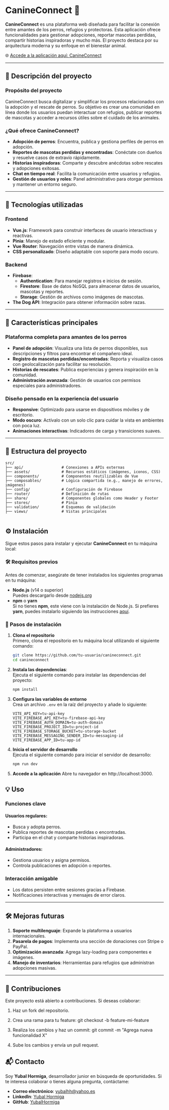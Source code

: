 # CanineConnect 🐶

**CanineConnect** es una plataforma web diseñada para facilitar la conexión entre amantes de los perros, refugios y protectoras. Esta aplicación ofrece funcionalidades para gestionar adopciones, reportar mascotas perdidas, compartir historias inspiradoras y mucho más. El proyecto destaca por su arquitectura moderna y su enfoque en el bienestar animal.

🌐 [Accede a la aplicación aquí: CanineConnect](https://canine-connect.netlify.app/)


---

## 📝 Descripción del proyecto

### **Propósito del proyecto**
CanineConnect busca digitalizar y simplificar los procesos relacionados con la adopción y el rescate de perros. Su objetivo es crear una comunidad en línea donde los usuarios puedan interactuar con refugios, publicar reportes de mascotas y acceder a recursos útiles sobre el cuidado de los animales.

### **¿Qué ofrece CanineConnect?**
- **Adopción de perros**: Encuentra, publica y gestiona perfiles de perros en adopción.
- **Reportes de mascotas perdidas y encontradas**: Conéctate con dueños y resuelve casos de extravío rápidamente.
- **Historias inspiradoras**: Comparte y descubre anécdotas sobre rescates y adopciones exitosas.
- **Chat en tiempo real**: Facilita la comunicación entre usuarios y refugios.
- **Gestión de usuarios y roles**: Panel administrativo para otorgar permisos y mantener un entorno seguro.

---

## 🚀 Tecnologías utilizadas

### **Frontend**
- **Vue.js**: Framework para construir interfaces de usuario interactivas y reactivas.
- **Pinia**: Manejo de estado eficiente y modular.
- **Vue Router**: Navegación entre vistas de manera dinámica.
- **CSS personalizado**: Diseño adaptable con soporte para modo oscuro.

### **Backend**
- **Firebase**: 
  - **Authentication**: Para manejar registros e inicios de sesión.
  - **Firestore**: Base de datos NoSQL para almacenar datos de usuarios, mascotas y reportes.
  - **Storage**: Gestión de archivos como imágenes de mascotas.
- **The Dog API**: Integración para obtener información sobre razas.

---

## 🌟 Características principales

### **Plataforma completa para amantes de los perros**
- **Panel de adopción**: Visualiza una lista de perros disponibles, sus descripciones y filtros para encontrar el compañero ideal.
- **Registro de mascotas perdidas/encontradas**: Reporta y visualiza casos con geolocalización para facilitar su resolución.
- **Historias de rescates**: Publica experiencias y genera inspiración en la comunidad.
- **Administración avanzada**: Gestión de usuarios con permisos especiales para administradores.

### **Diseño pensado en la experiencia del usuario**
- **Responsive**: Optimizado para usarse en dispositivos móviles y de escritorio.
- **Modo oscuro**: Actívalo con un solo clic para cuidar la vista en ambientes con poca luz.
- **Animaciones interactivas**: Indicadores de carga y transiciones suaves.

---

## 📂 Estructura del proyecto

```plaintext
src/
├── api/                 # Conexiones a APIs externas
├── assets/              # Recursos estáticos (imágenes, iconos, CSS)
├── components/          # Componentes reutilizables de Vue
├── composables/         # Lógica compartida (e.g., manejo de errores, imágenes)
├── config/              # Configuración de Firebase
├── router/              # Definición de rutas
├── share/               # Componentes globales como Header y Footer
├── stores/              # Pinia
├── validation/          # Esquemas de validación
├── views/               # Vistas principales


```

## ⚙️ Instalación

Sigue estos pasos para instalar y ejecutar **CanineConnect** en tu máquina local:

### 🛠️ Requisitos previos
Antes de comenzar, asegúrate de tener instalados los siguientes programas en tu máquina:

- **Node.js** (v14 o superior)  
  Puedes descargarlo desde [nodejs.org](https://nodejs.org/)
- **npm** o **yarn**  
  Si no tienes **npm**, este viene con la instalación de Node.js. Si prefieres **yarn**, puedes instalarlo siguiendo las instrucciones [aquí](https://yarnpkg.com/getting-started/install).

### 📝 Pasos de instalación

1. **Clona el repositorio**  
   Primero, clona el repositorio en tu máquina local utilizando el siguiente comando:
   ```bash
   git clone https://github.com/tu-usuario/canineconnect.git
   cd canineconnect
2. **Instala las dependencias**:  
   Ejecuta el siguiente comando para instalar las dependencias del proyecto:
   ```bash
   npm install
3. **Configura las variables de entorno**  
   Crea un archivo `.env` en la raíz del proyecto y añade lo siguiente:
   ```env
   VITE_API_KEY=tu-api-key
   VITE_FIREBASE_API_KEY=tu-firebase-api-key
   VITE_FIREBASE_AUTH_DOMAIN=tu-auth-domain
   VITE_FIREBASE_PROJECT_ID=tu-project-id
   VITE_FIREBASE_STORAGE_BUCKET=tu-storage-bucket
   VITE_FIREBASE_MESSAGING_SENDER_ID=tu-messaging-id
   VITE_FIREBASE_APP_ID=tu-app-id
4. **Inicia el servidor de desarrollo**  
   Ejecuta el siguiente comando para iniciar el servidor de desarrollo:
   ```bash
   npm run dev
5. **Accede a la aplicación**
    Abre tu navegador en http://localhost:3000.

## 💡 Uso

### Funciones clave

#### Usuarios regulares:
- Busca y adopta perros.
- Publica reportes de mascotas perdidas o encontradas.
- Participa en el chat y comparte historias inspiradoras.

#### Administradores:
- Gestiona usuarios y asigna permisos.
- Controla publicaciones en adopción o reportes.

### Interacción amigable
- Los datos persisten entre sesiones gracias a Firebase.
- Notificaciones interactivas y mensajes de error claros.

---

## 🛠️ Mejoras futuras

1. **Soporte multilenguaje**: Expande la plataforma a usuarios internacionales.
2. **Pasarela de pagos**: Implementa una sección de donaciones con Stripe o PayPal.
3. **Optimización avanzada**: Agrega lazy-loading para componentes e imágenes.
4. **Manejo de inventarios**: Herramientas para refugios que administran adopciones masivas.

---

## 🤝 Contribuciones

Este proyecto está abierto a contribuciones. Si deseas colaborar:

1. Haz un fork del repositorio.
2. Crea una rama para tu feature:
   git checkout -b feature-mi-feature

3. Realiza los cambios y haz un commit:
    git commit -m "Agrega nueva funcionalidad X"
4. Sube los cambios y envía un pull request.
## 📬 Contacto

Soy **Yubal Hormiga**, desarrollador junior en búsqueda de oportunidades. Si te interesa colaborar o tienes alguna pregunta, contáctame:

- **Correo electrónico**: yubalhh@yahoo.es
- **LinkedIn**: [Yubal Hormiga](https://www.linkedin.com/in/yubal-hormiga/)
- **GitHub**: [YubalHormiga](https://github.com/YubalHormiga)




